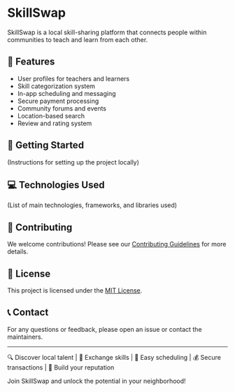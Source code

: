 # SkillSwap

SkillSwap is a local skill-sharing platform that connects people within communities to teach and learn from each other.

## 🌟 Features

- User profiles for teachers and learners
- Skill categorization system
- In-app scheduling and messaging
- Secure payment processing
- Community forums and events
- Location-based search
- Review and rating system

## 🚀 Getting Started

(Instructions for setting up the project locally)

## 💻 Technologies Used

(List of main technologies, frameworks, and libraries used)

## 🤝 Contributing

We welcome contributions! Please see our [Contributing Guidelines](CONTRIBUTING.md) for more details.

## 📄 License

This project is licensed under the [MIT License](LICENSE).

## 📞 Contact

For any questions or feedback, please open an issue or contact the maintainers.

---

🔍 Discover local talent | 🤝 Exchange skills | 📅 Easy scheduling | 💰 Secure transactions | 🌟 Build your reputation

Join SkillSwap and unlock the potential in your neighborhood!
